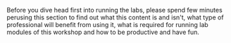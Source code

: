 <!--
+++
title = "What and Why"
menuTitle = "Before You Begin"
date = 2019-10-10T17:22:32-04:00
weight = 1
chapter = true
pre = "<b>1. </b>"
+++
-->

Before you dive head first into running the labs, please spend few minutes perusing this section to find out what this content is and isn't, what type of professional will benefit from using it, what is required for running lab modules of this workshop and how to be productive and have fun.